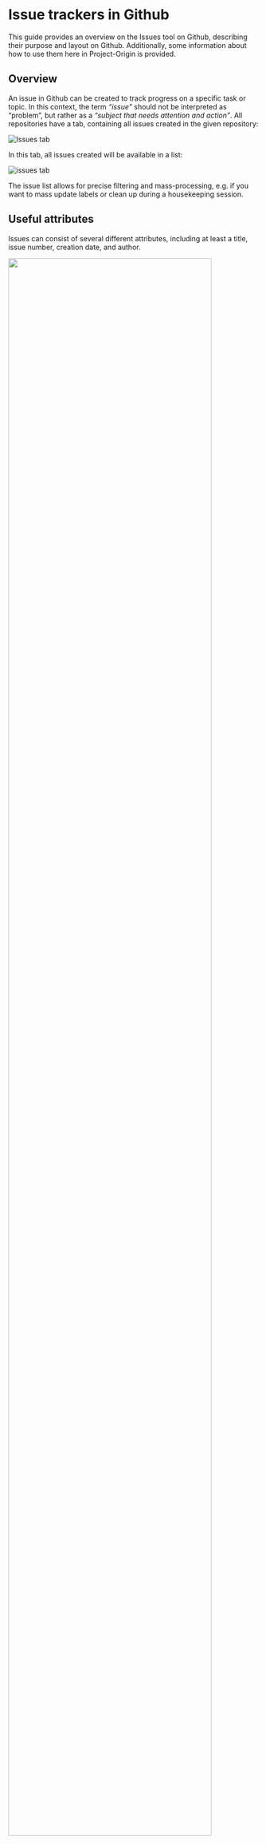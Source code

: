 # Issue trackers in Github
This guide provides an overview on the Issues tool on Github, describing their purpose and layout on Github. Additionally, some information about how to use them here in Project-Origin is provided.  

## Overview
An issue in Github can be created to track progress on a specific task or topic. 
In this context, the term _“issue”_ should not be interpreted as “problem”, but rather as a _“subject that needs attention and action”_. 
All repositories have a tab, containing all issues created in the given repository:

![Issues tab](figures/issues.png)

In this tab, all issues created will be available in a list:

![issues tab](figures/issues-list.png)

The issue list allows for precise filtering and mass-processing, e.g. if you want to mass update labels or clean up during a housekeeping session.

## Useful attributes
Issues can consist of several different attributes, including at least a title, issue number, creation date, and author.

<img src="figures/issue-example.png" width="90%"/>

Attributes that are useful when working with issues are 'assignees', who are the ones responsible for ensuring progress on the issue, and 'labels', which can help indicate the type of issue.

<img src="figures/attributes.png" width="30%"/>

If you wish to change, add or delete a label, click on the gear icon next to it (In the [_quick issue view_](#handling-issues-directly-in-the-projects-view) click on the label). 

As work on the issue progresses, Actions related to the issue will be visible in the issue item:

<img src="figures/issues-biggerindividualview.png" width="75%"/>

If there are pull requests in the Github Organization related to the issue, these can be linked to the issue, to track progress on these as well:

<img src="figures/link-to-pr.png" width="30%"/>

To make sure to follow progress on issues relevant to you, you can subscribe to an issue, to get notifications whenever an update happens. 

<img src="figures/subscribe.png" width="30%"/>!

If you are mentioned in an issue or have created it, you will be automatically notified.

## Mentioning, notifying people and tasks, and cross-referencing
You can cross-reference all content everywhere by just putting # and the issue number or pull request number in your text. 
If you do, the referenced element will get a link to the referencing element. 
As an example: If you write _"#90"_ you reference the pull request that initially created this document. 

<img src="figures/tagging-pr.png" width="70%"/>
 
The same works for people. 
You can reference them using @ and their username. For example _@lenucksi_ or _@lauranolling_.

<img src="figures/tagging-person.png" width="70%"/>

## Issues in Projects views
As an alternative to the full list of issues in the Issues tab, issues can be put into customized Project views, a list of which is found under the Projects tab:

![issues tab](figures/projects.png)

In Projects, the advantage is that you can make your own custom views, and sort the issues by issues by topic, priority, status, and others. 
Projects can be viewed either as a KANBAN (see also: Trello) style board or as a list. 

Note that you can add _items_ in the Projects views. 
These will be created as _draft issues_. 
However, these are local to the project board and have very little features. 
There's a button in the _draft issue_ to convert them to a "real" issue.

The Projects views also offer you a _quick issue view_ if you click on an issue's title:

![issues tab](figures/projects-list-inline-issueview.png)

To learn more about the Github Projects feature, you can take a look at the [Projects Guide](https://github.com/project-origin/origin-collaboration/tree/main/guides/projects.md).

## Task Lists using Issues
Creating task lists to keep track of progress on a specific block of work can be very useful. You can use issues to divide a larger task into smaller to-do's and track progress on these to-do's using Github's Task List feature:

<img src="figures/issues_task_list.png" width="70%"/>

When adding tasks you can either tag existing issues, or — when you have written down your to-do's — convert these to issues:

<img src="figures/issues_task_issue_tag_issue.png" width="70%"/>
<img src="figures/issues_task_issue_create.png" width="70%"/>

When you navigate to one of the issues linked in the task list, Github will show the issue number of the task list:

<img src="figures/issues_task_tracked_by.png" width="50%"/>

Github will automatically keep track of the tasks, so when issues are closed, they will automatically be marked as "complete" in the task list. Alternatively, you can mark tasks as complete, by clicking the checkbox. The number of task completed is shown in the issue containing the task list:

<img src="figures/issues_task_tracking.png" width="70%"/>

You can create a task list, by using the issue template made for this purpose: [Task List Issue Template](https://github.com/project-origin/.github/blob/main/.github/ISSUE_TEMPLATE/task_list.yml). 

For more information about Github Task Lists, you can take a look at [Github's official Documentation on task lists](https://docs.github.com/en/get-started/writing-on-github/working-with-advanced-formatting/about-task-lists).

## Issue Templates

To use issues in Project Origin, we have set up some issue templates, to make sure that all the relevant information will be included, and that it is easier to find the issues to people for whom it is relevant. Take a look at the [Issue templates here](https://github.com/project-origin/origin-collaboration/issues/new/choose).
